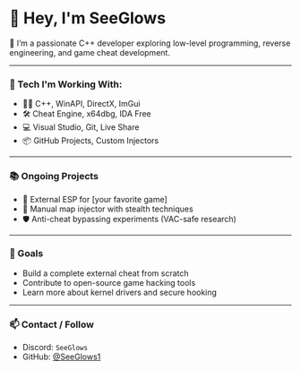 # 👋 Hey, I'm SeeGlows

🎯 I’m a passionate C++ developer exploring low-level programming, reverse engineering, and game cheat development.

---

### 🔧 Tech I'm Working With:
- 👨‍💻 C++, WinAPI, DirectX, ImGui
- 🛠️ Cheat Engine, x64dbg, IDA Free
- 💻 Visual Studio, Git, Live Share
- 📦 GitHub Projects, Custom Injectors

---

### 📚 Ongoing Projects
- 🧠 External ESP for [your favorite game]
- 🎯 Manual map injector with stealth techniques
- 🛡️ Anti-cheat bypassing experiments (VAC-safe research)

---

### 🚀 Goals
- Build a complete external cheat from scratch
- Contribute to open-source game hacking tools
- Learn more about kernel drivers and secure hooking

---

### 📫 Contact / Follow
- Discord: `SeeGlows`
- GitHub: [@SeeGlows1](https://github.com/SeeGlows1)